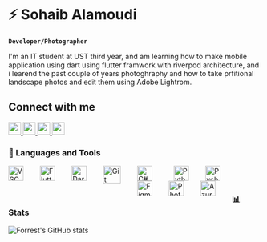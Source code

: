 # ⚡ Sohaib Alamoudi

**`Developer/Photographer`**

I'm an IT student at UST third year, and am learning how to make mobile application using 
dart using flutter framwork with riverpod architecture, and i learend the past couple of years 
photoghraphy and how to take prfitional landscape photos and edit them using Adobe Lightrom.

## Connect with me


<a href="https://mail.google.com/mail/u/0/?view=cm&fs=1&tf=1&to=sohibala21@gmail.com&subject=MISSED%20CALL%20EZTRADER&body=Hello%2C%0A%0A">
<img height="25" src="https://img.shields.io/badge/gmail-d14836?style=for-the-badge&logo=gmail&logoColor=white">
</a>
<a href="https://www.linkedin.com/in/sohaib-alamoudi-341142249">
<img height="25" src="https://img.shields.io/badge/LinkedIn-0077B5?style=for-the-badge&logo=linkedin&logoColor=white">
</a> 
<a href="https://www.instagram.com/thesohaib_/">
<img height="25" src="https://img.shields.io/badge/Instagram-E4405F?style=for-the-badge&logo=instagram&logoColor=white">
</a>
<a href="https://twitter.com/ii9o_h">
<img height="25" src="https://img.shields.io/badge/Twitter-1DA1F2?style=for-the-badge&logo=twitter&logoColor=white">
</a>

### 🧰 Languages and Tools

<img align="left" alt="VSCode" width="30px" style="padding-right:30px;" src="https://cdn.jsdelivr.net/gh/devicons/devicon/icons/vscode/vscode-original.svg"/>
<img align="left" alt="Flutter" width="30px" style="padding-right:30px;" src="https://cdn.jsdelivr.net/gh/devicons/devicon/icons/flutter/flutter-original.svg"/>
<img align="left" alt="Dart" width="30px" style="padding-right:30px;" src="https://cdn.jsdelivr.net/gh/devicons/devicon/icons/dart/dart-original.svg"/>

<img align="left" alt="Git" width="35px" style="padding-right:30px;" src="https://cdn.jsdelivr.net/gh/devicons/devicon/icons/git/git-plain-wordmark.svg"/>
<img align="left" alt="C#" width="30px" style="padding-right:40px;" src="https://cdn.jsdelivr.net/gh/devicons/devicon/icons/csharp/csharp-original.svg"/>
<img align="left" alt="Python" width="30px" style="padding-right:30px;" src="https://cdn.jsdelivr.net/gh/devicons/devicon/icons/python/python-original.svg"/>
<img align="left" alt="Pycharm" width="30px" style="padding-right:30px;" src="https://cdn.jsdelivr.net/gh/devicons/devicon/icons/pycharm/pycharm-original.svg"/>
<img align="left" alt="Figma" width="30px" style="padding-right:30px;" src="https://cdn.jsdelivr.net/gh/devicons/devicon/icons/figma/figma-original.svg"/>
<img align="left" alt="Photoshop" width="30px" style="padding-right:30px;" src="https://cdn.jsdelivr.net/gh/devicons/devicon/icons/photoshop/photoshop-plain.svg"/>
<img align="left" alt="Azure" width="30px" style="padding-right:30px;" src="https://cdn.jsdelivr.net/gh/devicons/devicon/icons/azure/azure-original.svg"/>

<br />

#

### 📊 Stats

![Forrest's GitHub stats](https://github-readme-stats.vercel.app/api?username=ii9oh&show_icons=true&theme=gruvbox)

